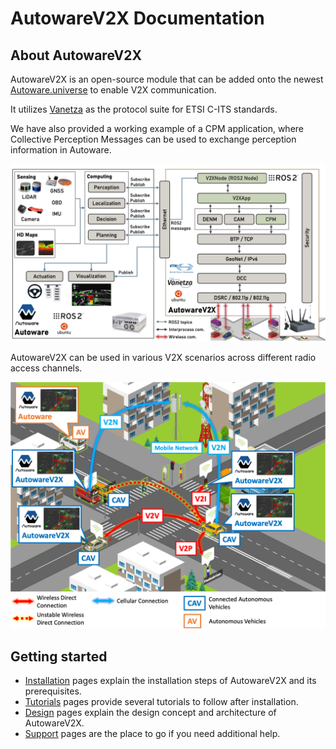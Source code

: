 # AutowareV2X Documentation

## About AutowareV2X

AutowareV2X is an open-source module that can be added onto the newest [Autoware.universe](https://github.com/autowarefoundation/autoware) to enable V2X communication.

It utilizes [Vanetza](https://github.com/riebl/vanetza) as the protocol suite for ETSI C-ITS standards.

We have also provided a working example of a CPM application, where Collective Perception Messages can be used to exchange perception information in Autoware.

![AutowareV2X Architecture diagram](./figs/autowarev2x_architecture_v2.png)

AutowareV2X can be used in various V2X scenarios across different radio access channels.

![High Level V2X Image diagram](./figs/high-level-image-v4.png)

## Getting started

- [Installation](./installation/index.md) pages explain the installation steps of AutowareV2X and its prerequisites.
- [Tutorials](./tutorials/index.md) pages provide several tutorials to follow after installation.
- [Design](./design/index.md) pages explain the design concept and architecture of AutowareV2X.
- [Support](./support/index.md) pages are the place to go if you need additional help.